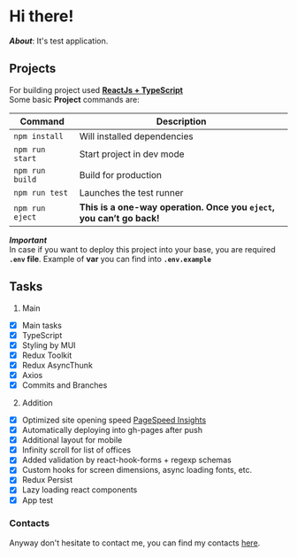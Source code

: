 # Hi there!

**_About_**: It's test application.

## Projects

For building project used **[ReactJs + TypeScript](https://create-react-app.dev/)**\
Some basic **Project** commands are:

| Command          | Description                                                           |
| ---------------- | --------------------------------------------------------------------- |
| `npm install `   | Will installed dependencies                                           |
| `npm run start`  | Start project in dev mode                                             |
| `npm run build`  | Build for production                                                  |
| `npm run test `  | Launches the test runner                                              |
| `npm run eject ` | **This is a one-way operation. Once you `eject`, you can’t go back!** |

**_Important_**\
In case if you want to deploy this project into your base, you are required **`.env` file**. Example of **var** you can find into **`.env.example`**

## Tasks

1. Main

-   [x] Main tasks
-   [x] TypeScript
-   [x] Styling by MUI
-   [x] Redux Toolkit
-   [x] Redux AsyncThunk
-   [x] Axios
-   [x] Commits and Branches

2. Addition

-   [x] Optimized site opening speed [PageSpeed Insights](https://pagespeed.web.dev/analysis/https-vokoloven-github-io-mail-app/m7xb9bfst3?form_factor=mobile)
-   [x] Automatically deploying into gh-pages after push
-   [x] Additional layout for mobile
-   [x] Infinity scroll for list of offices
-   [x] Added validation by react-hook-forms + regexp schemas
-   [x] Custom hooks for screen dimensions, async loading fonts, etc.
-   [x] Redux Persist
-   [x] Lazy loading react components
-   [x] App test

### Contacts

Anyway don't hesitate to contact me, you can find my contacts [here](https://github.com/Vokoloven).
